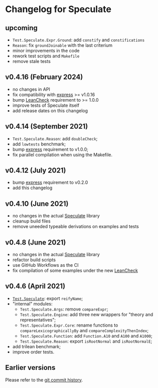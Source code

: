 Changelog for Speculate
=======================


upcoming
--------

* `Test.Speculate.Expr.Ground`: add `constify` and `constifications`
* `Reason`: fix `groundJoinable` with the last criterium
* minor improvements in the code
* rework test scripts and `Makefile`
* remove stale tests


v0.4.16 (February 2024)
-----------------------

* no changes in API
* fix compatibility with [express] >= v1.0.16
* bump [LeanCheck] requirement to >= 1.0.0
* improve tests of Speculate itself
* add release dates on this changelog


v0.4.14 (September 2021)
------------------------

* `Test.Speculate.Reason`: add `doubleCheck`;
* add `lowtests` benchmark;
* bump [express] requirement to v1.0.0;
* fix parallel compilation when using the Makefile.


v0.4.12 (July 2021)
-------------------

* bump [express] requirement to v0.2.0
* add this changelog


v0.4.10 (June 2021)
-------------------

* no changes in the actual [Speculate] library
* cleanup build files
* remove uneeded typeable derivations on examples and tests


v0.4.8 (June 2021)
------------------

* no changes in the actual [Speculate] library
* refactor build scripts
* use GitHub Workflows as the CI
* fix compilation of some examples under the new [LeanCheck]


v0.4.6 (April 2021)
-------------------

* [`Test.Speculate`]: export `reifyName`;
* "internal" modules:
	- `Test.Speculate.Args`: remove `compareExpr`;
	- `Test.Speculate.Engine`: add three new wrappers for "theory and representatives";
	- `Test.Speculate.Expr.Core`: rename functions to `compareLexicographicallyBy` and `compareComplexityThenIndex`;
	- `Test.Speculate.Function`: add `Function.A10` and `A100` and `A1000`;
	- `Test.Speculate.Reason`: export `isRootNormal` and `isRootNormalE`;
* add trilean benchmark;
* improve order tests.


Earlier versions
----------------

Please refer to the [git commit history].

[git commit history]: https://github.com/rudymatela/speculate/commits/master

[Speculate]:        https://hackage.haskell.org/package/speculate/docs/Test-Speculate.html
[`Test.Speculate`]: https://hackage.haskell.org/package/speculate/docs/Test-Speculate.html
[LeanCheck]:        https://hackage.haskell.org/package/leancheck/docs/Test-LeanCheck.html
[express]:          https://hackage.haskell.org/package/express
